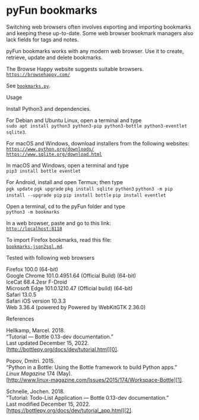 # pyFun bookmarks

Switching web browsers often involves exporting and importing bookmarks and
keeping these up-to-date. Some web browser bookmark managers also lack fields
for tags and notes.

pyFun bookmarks works with any modern web browser. Use it to create, retrieve,
update and delete bookmarks.

The Browse Happy website suggests suitable browsers.  
[`https://browsehappy.com/`](https://browsehappy.com/)

See [`bookmarks.py`](bookmarks.py).

Usage

Install Python3 and dependencies.

For Debian and Ubuntu Linux, open a terminal and type  
`sudo apt install python3 python3-pip python3-bottle python3-eventlet sqlite3`.

For macOS and Windows, download installers from the following websites:  
[`https://www.python.org/downloads/`](https://www.python.org/downloads/)  
[`https://www.sqlite.org/download.html`](https://www.sqlite.org/download.html)  

In macOS and Windows, open a terminal and type  
`pip3 install bottle eventlet`

For Android, install and open Termux; then type  
`pgk update`
`pgk upgrade`
`pkg install sqlite python3`
`python3 -m pip install --upgrade pip`
`pip install bottle`
`pip install eventlet`

Open a terminal, cd to the pyFun folder and type    
`python3 -m bookmarks`

In a web browser, paste and go to this link:  
[`http://localhost:8118`](http://localhost:8118/)

To import Firefox bookmarks, read this file:  
[`bookmarks-json2sql.md`](bookmarks-json2sql.md).

Tested with following web browsers

Firefox 100.0 (64-bit)  
Google Chrome 101.0.4951.64 (Official Build) (64-bit)  
IceCat 68.4.2esr F-Droid  
Microsoft Edge 101.0.1210.47 (Official build) (64-bit)  
Safari 13.0.5  
Safari iOS version 10.3.3  
Web 3.36.4 (powered by Powered by WebKitGTK 2.36.0)

References

Hellkamp, Marcel. 2018.  
  “Tutorial — Bottle 0.13-dev documentation.”  
  Last updated December 15, 2022.  
  [http://bottlepy.org/docs/dev/tutorial.html][0].

[0]: http://bottlepy.org/docs/dev/tutorial.html

Popov, Dmitri. 2015.  
  “Python in a Bottle: Using the Bottle framework to build Python apps.”  
  *Linux Magazine* 174 (May).  
  [http://www.linux-magazine.com/Issues/2015/174/Workspace-Bottle][1].

[1]: http://www.linux-magazine.com/Issues/2015/174/Workspace-Bottle

Schnelle, Jochen. 2018.  
  “Tutorial: Todo-List Application — Bottle 0.13-dev documentation.”  
  Last modified December 15, 2022.  
  [https://bottlepy.org/docs/dev/tutorial_app.html][2].

[2]: https://bottlepy.org/docs/dev/tutorial_app.html

